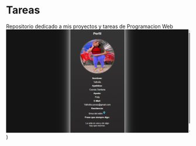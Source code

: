 # Tareas
Repositorio dedicado a mis proyectos y tareas de Programacion Web
![index](Tarea%201/Tarea/ss.png))
